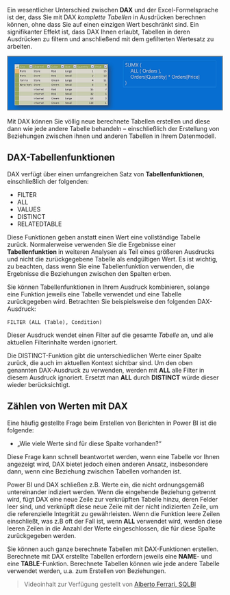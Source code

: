 Ein wesentlicher Unterschied zwischen **DAX** und der Excel-Formelsprache ist der, dass Sie mit DAX *komplette Tabellen* in Ausdrücken berechnen können, ohne dass Sie auf einen einzigen Wert beschränkt sind. Ein signifikanter Effekt ist, dass DAX Ihnen erlaubt, Tabellen in deren Ausdrücken zu filtern und anschließend mit dem gefilterten Wertesatz zu arbeiten.

![](media/7-6-dax-tables-and-filtering/dax-tables-filtering_1.png)

Mit DAX können Sie völlig neue berechnete Tabellen erstellen und diese dann wie jede andere Tabelle behandeln – einschließlich der Erstellung von Beziehungen zwischen ihnen und anderen Tabellen in Ihrem Datenmodell.

## <a name="dax-table-functions"></a>DAX-Tabellenfunktionen
DAX verfügt über einen umfangreichen Satz von **Tabellenfunktionen**, einschließlich der folgenden:

* FILTER
* ALL
* VALUES
* DISTINCT
* RELATEDTABLE

Diese Funktionen geben anstatt einen Wert eine vollständige Tabelle zurück. Normalerweise verwenden Sie die Ergebnisse einer **Tabellenfunktion** in weiteren Analysen als Teil eines größeren Ausdrucks und nicht die zurückgegebene Tabelle als endgültigen Wert. Es ist wichtig, zu beachten, dass wenn Sie eine Tabellenfunktion verwenden, die Ergebnisse die Beziehungen zwischen den Spalten erben.

Sie können Tabellenfunktionen in Ihrem Ausdruck kombinieren, solange eine Funktion jeweils eine Tabelle verwendet und eine Tabelle zurückgegeben wird. Betrachten Sie beispielsweise den folgenden DAX-Ausdruck:

    FILTER (ALL (Table), Condition)

Dieser Ausdruck wendet einen Filter auf die gesamte *Tabelle* an, und alle aktuellen Filterinhalte werden ignoriert.

Die DISTINCT-Funktion gibt die unterschiedlichen Werte einer Spalte zurück, die auch im aktuellen Kontext sichtbar sind. Um den oben genannten DAX-Ausdruck zu verwenden, werden mit **ALL** alle Filter in diesem Ausdruck ignoriert. Ersetzt man **ALL** durch **DISTINCT** würde dieser wieder berücksichtigt.

## <a name="counting-values-with-dax"></a>Zählen von Werten mit DAX
Eine häufig gestellte Frage beim Erstellen von Berichten in Power BI ist die folgende:

* „Wie viele Werte sind für diese Spalte vorhanden?“

Diese Frage kann schnell beantwortet werden, wenn eine Tabelle vor Ihnen angezeigt wird, DAX bietet jedoch einen anderen Ansatz, insbesondere dann, wenn eine Beziehung zwischen Tabellen vorhanden ist.

Power BI und DAX schließen z.B. Werte ein, die nicht ordnungsgemäß untereinander indiziert werden. Wenn die eingehende Beziehung getrennt wird, fügt DAX eine neue Zeile zur verknüpften Tabelle hinzu, deren Felder leer sind, und verknüpft diese neue Zeile mit der nicht indizierten Zeile, um die referenzielle Integrität zu gewährleisten. Wenn die Funktion leere Zeilen einschließt, was z.B oft der Fall ist, wenn **ALL** verwendet wird, werden diese leeren Zeilen in die Anzahl der Werte eingeschlossen, die für diese Spalte zurückgegeben werden.

Sie können auch ganze berechnete Tabellen mit DAX-Funktionen erstellen. Berechnete mit DAX erstellte Tabellen erfordern jeweils eine **NAME**- und eine **TABLE**-Funktion. Berechnete Tabellen können wie jede andere Tabelle verwendet werden, u.a. zum Erstellen von Beziehungen.

> Videoinhalt zur Verfügung gestellt von [Alberto Ferrari, SQLBI](http://www.sqlbi.com/learning-dax/?utm_source=powerbi&utm_medium=marketing&utm_campaign=after-summit)
> 
> 

